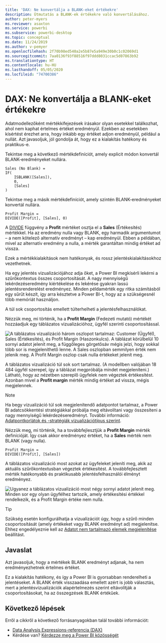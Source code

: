 ```yaml
---
title: 'DAX: Ne konvertálja a BLANK-eket értékekre'
description: Útmutatás a BLANK-ek értékekre való konvertálásához.
author: peter-myers
ms.reviewer: asaxton
ms.service: powerbi
ms.subservice: powerbi-desktop
ms.topic: conceptual
ms.date: 11/24/2019
ms.author: v-pemyer
ms.openlocfilehash: 2f70b98ed540a2e5b87e5a949e30b0c1c02069d1
ms.sourcegitcommit: 7aa0136f93f88516f97ddd8031ccac5d07863b92
ms.translationtype: HT
ms.contentlocale: hu-HU
ms.lasthandoff: 05/05/2020
ms.locfileid: "74700386"
---
```

# <a name="dax-avoid-converting-blanks-to-values"></a>DAX: Ne konvertálja a BLANK-eket értékekre

Adatmodellezőként mértékkifejezések írásakor olyan esetekkel találkozhat, ahol nem kaphat értelmes értéket eredményül. Ezekben az esetekben kísértést érezhet arra, hogy inkább egy értéket adjon eredményül, például a nullát. Azt javasoljuk, jól gondolja át, hogy ez a kialakítás hatékony és praktikus-e.

Tekintse meg a következő mértékdefiníciót, amely explicit módon konvertál BLANK-eredményeket nullára.

```dax
Sales (No Blank) =
IF(
    ISBLANK([Sales]),
    0,
    [Sales]
)
```

Tekintse meg a másik mértékdefiníciót, amely szintén BLANK-eredményeket konvertál nullára.

```dax
Profit Margin =
DIVIDE([Profit], [Sales], 0)
```

A [DIVIDE](/dax/divide-function-dax) függvény a **Profit** mértéket osztja el a **Sales** (Értékesítés) mértékkel. Ha az eredmény nulla vagy BLANK, egy harmadik argumentumot – a nem kötelező alternatív eredményt – kap eredményül. Ebben a példában, mivel az alternatív eredmény a nulla, a mérték garantáltan mindig értéket ad vissza.

Ezek a mértékkialakítások nem hatékonyak, és rossz jelentéskialakításokhoz vezethetnek.

Ha egy jelentés vizualizációjához adja őket, a Power BI megkísérli lekérni a szűrőkontextus összes csoportosítását. A nagy mennyiségű lekérdezéseredmény kiértékelése és lekérése gyakran lassú jelentésrenderelést eredményez. Minden példamérték egy ritka számításból egy sűrűt készít, így arra késztetve a Power BI-t, hogy az a szükségesnél több memóriát használjon.

A túl sok csoportosítás emellett túlterhelheti a jelentésfelhasználókat.

Nézzük meg, mi történik, ha a **Profit Margin** (Fedezeti mutató) mértékét hozzáadjuk egy táblázatos vizualizációhoz, ügyfél szerinti csoportosítással.

![A táblázatos vizualizáció három oszlopot tartalmaz: Customer (Ügyfél), Sales (Értékesítés), és Profit Margin (Haszonkulcs). A táblázat körülbelül 10 sornyi adatot jelenít meg, a függőleges görgetősáv mégis jelzi, hogy sokkal több sor is megjeleníthető lenne. A Sales oszlopban semmilyen érték nem jelenik meg. A Profit Margin oszlop csak nulla értékeket jelenít meg.](media/dax-avoid-converting-blank/table-visual-poor.png)

A táblázatos vizualizáció túl sok sort tartalmaz. (A modellben valójában 18 484 ügyfél szerepel, így a táblázat megpróbálja mindet megjeleníteni.) Látható, hogy az nézetben szereplő ügyfelek nem végeztek értékesítést. Azonban mivel a **Profit margin** mérték mindig értéket ad vissza, mégis megjelennek.

> [!NOTE]
> Ha begy vizualizáció túl sok megjelenítendő adatpontot tartalmaz, a Power BI adatcsökkentési stratégiákkal próbálja meg eltávolítani vagy összesíteni a nagy mennyiségű lekérdezéseredményt. További információ: [Adatpontkorlátok és -stratégiák vizualizációtípus szerint](../visuals/power-bi-data-points.md).

Nézzük meg, mi történik, ha a továbbfejlesztjük a **Profit Margin** mérték definícióját. Így csak akkor eredményez értéket, ha a **Sales** mérték nem BLANK (vagy nulla).

```dax
Profit Margin =
DIVIDE([Profit], [Sales])
```

A táblázatos vizualizáció most azokat az ügyfeleket jeleníti meg, akik az aktuális szűrőkontextusban végeztek értékesítést. A továbbfejlesztett mérték hatékonyabb és praktikusabb jelentésfelhasználói élményt eredményez.

![Ugyanez a táblázatos vizualizáció most négy sornyi adatot jelenít meg. Minden sor egy olyan ügyfélhez tartozik, amely értékesítési értékkel rendelkezik, és a Profit Margin értéke nem nulla.](media/dax-avoid-converting-blank/table-visual-good.png)

> [!TIP]
> Szükség esetén konfigurálhatja a vizualizációt úgy, hogy a szűrő minden csoportosítását (amely értékeket vagy BLANK eredményt ad) megjelenítse. Ehhez engedélyeznie kell az [Adatot nem tartalmazó elemek megjelenítése](../desktop-show-items-no-data.md) beállítást.

## <a name="recommendation"></a>Javaslat

Azt javasoljuk, hogy a mértékek BLANK eredményt adjanak, ha nem eredményezhetnek értelmes értéket.

Ez a kialakítás hatékony, és így a Power BI is gyorsabban renderelheti a jelentéseket. A BLANK érték visszaadása emellett azért is jobb választás, mert a jelentésvizualizációk alapértelmezés szerint eltávolítják a csoportosításokat, ha az összegzések BLANK értékűek.

## <a name="next-steps"></a>Következő lépések

Erről a cikkről a következő forrásanyagokban talál további információt:

- [Data Analysis Expressions-referencia (DAX)](/dax/)
- Kérdése van? [Kérdezze meg a Power BI közösségét](https://community.powerbi.com/)
